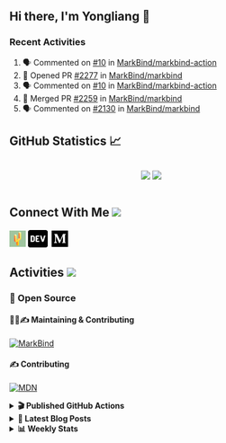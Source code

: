 ## Hi there, I'm Yongliang 👋

### Recent Activities

<!--START_SECTION:activity-->
1. 🗣 Commented on [#10](https://github.com/MarkBind/markbind-action/issues/10) in [MarkBind/markbind-action](https://github.com/MarkBind/markbind-action)
2. 💪 Opened PR [#2277](https://github.com/MarkBind/markbind/pull/2277) in [MarkBind/markbind](https://github.com/MarkBind/markbind)
3. 🗣 Commented on [#10](https://github.com/MarkBind/markbind-action/issues/10) in [MarkBind/markbind-action](https://github.com/MarkBind/markbind-action)
4. 🎉 Merged PR [#2259](https://github.com/MarkBind/markbind/pull/2259) in [MarkBind/markbind](https://github.com/MarkBind/markbind)
5. 🗣 Commented on [#2130](https://github.com/MarkBind/markbind/issues/2130) in [MarkBind/markbind](https://github.com/MarkBind/markbind)
<!--END_SECTION:activity-->

## GitHub Statistics :chart_with_upwards_trend:
<div align="center">
<div style="display: flex; align-items: center; justify-content: center;">

[![](https://github-readme-stats-tlylt.vercel.app/api?username=tlylt&show_icons=true&theme=tokyonight&hide_border=true&locale=en)](https://github.com/tlylt)
[![](https://github-readme-streak-stats.herokuapp.com/?user=tlylt&theme=tokyonight&hide_border=true)](https://github.com/tlylt)
</div>
</div>

## Connect With Me <img src="https://media.giphy.com/media/2wh5K5yE3ulp3xgYcG/giphy-downsized.gif" width="30">

<a href="https://www.yongliangliu.com/" target="_blank"><img align="center" src="static/site-icon.png" alt="yongliangliu.com" height="29" width="29" /></a>
<a href="https://dev.to/tlylt" target="_blank"><img align="center" src="static/dev-badge.svg" alt="dev.to/tlylt" height="35" width="35" /></a>
<a href="https://tlylt.medium.com" target="_blank"><img align="center" src="static/medium.png" alt="tlylt.medium.com" height="35" width="35" /></a>

## Activities <img src="https://media.giphy.com/media/WUlplcMpOCEmTGBtBW/giphy.gif" width="30">

### 🔭 Open Source

#### 👷‍♂️✍️ Maintaining & Contributing
[![MarkBind](https://github-readme-stats-tlylt.vercel.app/api/pin/?username=markbind&repo=markbind)](https://github.com/MarkBind/markbind)

#### ✍️ Contributing
[![MDN](https://github-readme-stats-tlylt.vercel.app/api/pin/?username=mdn&repo=content)](https://github.com/mdn/content)

<details>
<summary> <b>🎬 Published GitHub Actions </b> </summary>

[![install-graphviz](https://github-readme-stats-tlylt.vercel.app/api/pin/?username=tlylt&repo=install-graphviz)](https://github.com/tlylt/install-graphviz)

[![reposense-action](https://github-readme-stats-tlylt.vercel.app/api/pin/?username=tlylt&repo=reposense-action)](https://github.com/tlylt/reposense-action)

[![markbin-action](https://github-readme-stats-tlylt.vercel.app/api/pin/?username=markbind&repo=markbind-action)](https://github.com/MarkBind/markbind-action)

</details>

<details>
<summary> <b>📕 Latest Blog Posts</b> </summary>

<!-- BLOG-POST-LIST:START -->
- [Deploy a ChatGPT API Server in no time](https://www.yongliangliu.com/blog/chatgpt-nextjs-server/)
- [Creating a regex-based Markdown parser in TypeScript](https://www.yongliangliu.com/blog/rmark/)
- [Create VSCode Snippets for Markdown Blog Workflows](https://www.yongliangliu.com/blog/vscode-snippets/)
- [Brag Doc 2023](https://www.yongliangliu.com/blog/brag-doc-2023/)
- [My Journey into Open Source](https://www.yongliangliu.com/blog/my-journey-into-open-source/)
<!-- BLOG-POST-LIST:END -->

</details>

<details>
<summary> <b>📊 Weekly Stats</b> </summary>

<!--START_SECTION:waka-->
![Code Time](http://img.shields.io/badge/Code%20Time-932%20hrs%2055%20mins-blue)

**🐱 My GitHub Data** 

> 📦 608.5 kB Used in GitHub's Storage 
 > 
> 🏆 894 Contributions in the Year 2023
 > 
> 🚫 Not Opted to Hire
 > 
> 📜 170 Public Repositories 
 > 
> 🔑 33 Private Repositories 
 > 
**I'm an Early 🐤** 

```text
🌞 Morning                3766 commits        ███████░░░░░░░░░░░░░░░░░░   29.49 % 
🌆 Daytime                3365 commits        ███████░░░░░░░░░░░░░░░░░░   26.35 % 
🌃 Evening                4754 commits        █████████░░░░░░░░░░░░░░░░   37.22 % 
🌙 Night                  887 commits         ██░░░░░░░░░░░░░░░░░░░░░░░   06.94 % 
```
📅 **I'm Most Productive on Wednesday** 

```text
Monday                   1693 commits        ███░░░░░░░░░░░░░░░░░░░░░░   13.26 % 
Tuesday                  1885 commits        ████░░░░░░░░░░░░░░░░░░░░░   14.76 % 
Wednesday                2119 commits        ████░░░░░░░░░░░░░░░░░░░░░   16.59 % 
Thursday                 1630 commits        ███░░░░░░░░░░░░░░░░░░░░░░   12.76 % 
Friday                   1669 commits        ███░░░░░░░░░░░░░░░░░░░░░░   13.07 % 
Saturday                 1906 commits        ████░░░░░░░░░░░░░░░░░░░░░   14.92 % 
Sunday                   1870 commits        ████░░░░░░░░░░░░░░░░░░░░░   14.64 % 
```


📊 **This Week I Spent My Time On** 

```text
🕑︎ Time Zone: Asia/Singapore

💬 Programming Languages: 
JavaScript               6 hrs 47 mins       ██████████░░░░░░░░░░░░░░░   40.11 % 
Markdown                 4 hrs 26 mins       ███████░░░░░░░░░░░░░░░░░░   26.21 % 
C#                       2 hrs 8 mins        ███░░░░░░░░░░░░░░░░░░░░░░   12.67 % 
TypeScript               1 hr 1 min          ██░░░░░░░░░░░░░░░░░░░░░░░   06.07 % 
JSON                     42 mins             █░░░░░░░░░░░░░░░░░░░░░░░░   04.22 % 
```


 Last Updated on 13/04/2023 00:47:32 UTC
<!--END_SECTION:waka-->

</details>
